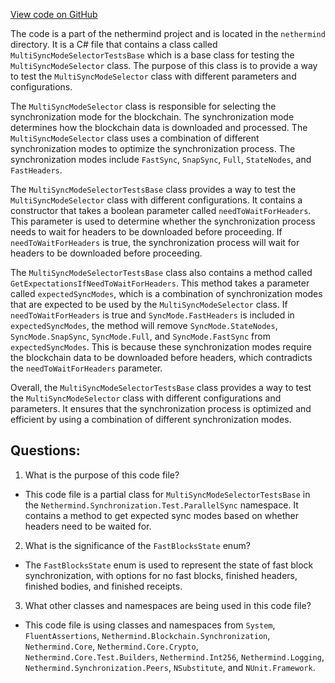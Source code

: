 [View code on GitHub](https://github.com/nethermindeth/nethermind/Nethermind.Synchronization.Test/ParallelSync/MultiSyncModeSelectorTestsBase.cs)

The code is a part of the nethermind project and is located in the `nethermind` directory. It is a C# file that contains a class called `MultiSyncModeSelectorTestsBase` which is a base class for testing the `MultiSyncModeSelector` class. The purpose of this class is to provide a way to test the `MultiSyncModeSelector` class with different parameters and configurations.

The `MultiSyncModeSelector` class is responsible for selecting the synchronization mode for the blockchain. The synchronization mode determines how the blockchain data is downloaded and processed. The `MultiSyncModeSelector` class uses a combination of different synchronization modes to optimize the synchronization process. The synchronization modes include `FastSync`, `SnapSync`, `Full`, `StateNodes`, and `FastHeaders`.

The `MultiSyncModeSelectorTestsBase` class provides a way to test the `MultiSyncModeSelector` class with different configurations. It contains a constructor that takes a boolean parameter called `needToWaitForHeaders`. This parameter is used to determine whether the synchronization process needs to wait for headers to be downloaded before proceeding. If `needToWaitForHeaders` is true, the synchronization process will wait for headers to be downloaded before proceeding.

The `MultiSyncModeSelectorTestsBase` class also contains a method called `GetExpectationsIfNeedToWaitForHeaders`. This method takes a parameter called `expectedSyncModes`, which is a combination of synchronization modes that are expected to be used by the `MultiSyncModeSelector` class. If `needToWaitForHeaders` is true and `SyncMode.FastHeaders` is included in `expectedSyncModes`, the method will remove `SyncMode.StateNodes`, `SyncMode.SnapSync`, `SyncMode.Full`, and `SyncMode.FastSync` from `expectedSyncModes`. This is because these synchronization modes require the blockchain data to be downloaded before headers, which contradicts the `needToWaitForHeaders` parameter.

Overall, the `MultiSyncModeSelectorTestsBase` class provides a way to test the `MultiSyncModeSelector` class with different configurations and parameters. It ensures that the synchronization process is optimized and efficient by using a combination of different synchronization modes.
## Questions: 
 1. What is the purpose of this code file?
- This code file is a partial class for `MultiSyncModeSelectorTestsBase` in the `Nethermind.Synchronization.Test.ParallelSync` namespace. It contains a method to get expected sync modes based on whether headers need to be waited for.

2. What is the significance of the `FastBlocksState` enum?
- The `FastBlocksState` enum is used to represent the state of fast block synchronization, with options for no fast blocks, finished headers, finished bodies, and finished receipts.

3. What other classes and namespaces are being used in this code file?
- This code file is using classes and namespaces from `System`, `FluentAssertions`, `Nethermind.Blockchain.Synchronization`, `Nethermind.Core`, `Nethermind.Core.Crypto`, `Nethermind.Core.Test.Builders`, `Nethermind.Int256`, `Nethermind.Logging`, `Nethermind.Synchronization.Peers`, `NSubstitute`, and `NUnit.Framework`.
